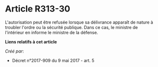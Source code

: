 # Article R313-30

L'autorisation peut être refusée lorsque sa délivrance apparaît de nature à troubler l'ordre ou la sécurité publique. Dans ce
cas, le ministre de l'intérieur en informe le ministre de la défense.

**Liens relatifs à cet article**

_Créé par_:

  - Décret n°2017-909 du 9 mai 2017 - art. 5
